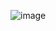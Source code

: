 ![image](https://github.com/icchidevyapoocojp/icchidevyapoocojp/assets/147500483/d187dfe3-89f3-4495-89fb-dd28224ba39b)

